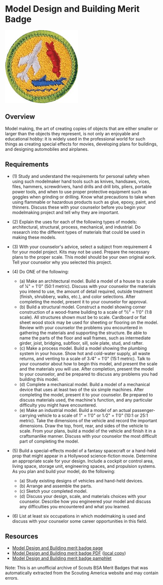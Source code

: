 

# Model Design and Building Merit Badge

![Model Design and Building Merit Badge](images/model-design-and-building-merit-badge.jpg)

## Overview



Model making, the art of creating copies of objects that are either smaller or larger than the objects they represent, is not only an enjoyable and educational hobby: it is widely used in the professional world for such things as creating special effects for movies, developing plans for buildings, and designing automobiles and airplanes.

## Requirements

* (1) Study and understand the requirements for personal safety when using such modelmaker hand tools such as knives, handsaws, vices, files, hammers, screwdrivers, hand drills and drill bits, pliers, portable power tools, and when to use proper protective equipment such as goggles when grinding or drilling. Know what precautions to take when using flammable or hazardous products such as glue, epoxy, paint, and thinners. Discuss these with your counselor before you begin your modelmaking project and tell why they are important.
* (2) Explain the uses for each of the following types of models: architectural, structural, process, mechanical, and industrial. Do research into the different types of materials that could be used in making these models.
* (3) With your counselor's advice, select a subject from requirement 4 for your model project. Kits may not be used. Prepare the necessary plans to the proper scale. This model should be your own original work. Tell your counselor why you selected this project.
* (4) Do ONE of the following:
    * (a) Make an architectural model. Build a model of a house to a scale of 1⁄4" = 1'0" (50:1 metric). Discuss with your counselor the materials you intend to use, the amount of detail required, outside treatment (finish, shrubbery, walks, etc.), and color selections. After completing the model, present it to your counselor for approval.
    * (b) Build a structural model. Construct a model showing corner construction of a wood-frame building to a scale of 11⁄2" = 1'0" (1:8 scale). All structures shown must be to scale. Cardboard or flat sheet wood stock may be used for sheeting or flooring on the model. Review with your counselor the problems you encountered in gathering the materials and supporting the structure. Be able to name the parts of the floor and wall frames, such as intermediate girder, joist, bridging, subfloor, sill, sole plate, stud, and rafter.
    * (c) Make a process model. Build a model showing the plumbing system in your house. Show hot and cold-water supply, all waste returns, and venting to a scale of 3 ⁄4" = 1'0" (15:1 metric). Talk to your counselor about how to begin this model, and present the scale and the materials you will use. After completion, present the model to your counselor, and be prepared to discuss any problems you had building this model.
    * (d) Complete a mechanical model. Build a model of a mechanical device that uses at least two of the six simple machines. After completing the model, present it to your counselor. Be prepared to discuss materials used, the machine's function, and any particular difficulty you might have encountered.
    * (e) Make an industrial model. Build a model of an actual passenger-carrying vehicle to a scale of 1" = 1'0" or 1 ⁄2" = 1'0" (10:1 or 25:1 metric). Take the dimensions of the vehicle and record the important dimensions. Draw the top, front, rear, and sides of the vehicle to scale. From your plans, build a model of the vehicle and finish it in a craftsmanlike manner. Discuss with your counselor the most difficult part of completing the model.


* (5) Build a special-effects model of a fantasy spacecraft or a hand-held prop that might appear in a Hollywood science-fiction movie. Determine an appropriate scale for your design. Include a cockpit or control area, living space, storage unit, engineering spaces, and propulsion systems. As you plan and build your model, do the following:
    * (a) Study existing designs of vehicles and hand-held devices.
    * (b) Arrange and assemble the parts.
    * (c) Sketch your completed model.
    * (d) Discuss your design, scale, and materials choices with your counselor. Describe how you engineered your model and discuss any difficulties you encountered and what you learned.


* (6) List at least six occupations in which modelmaking is used and discuss with your counselor some career opportunities in this field.


## Resources

- [Model Design and Building merit badge page](https://www.scouting.org/merit-badges/model-design-and-building/)
- [Model Design and Building merit badge PDF](https://filestore.scouting.org/filestore/Merit_Badge_ReqandRes/Pamphlets/Model%20Design_2024.pdf) ([local copy](files/model-design-and-building-merit-badge.pdf))
- [Model Design and Building merit badge pamphlet](https://www.scoutshop.org/scouts-bsa-model-design-building-merit-badge-pamphlet-662406.html)

Note: This is an unofficial archive of Scouts BSA Merit Badges that was automatically extracted from the Scouting America website and may contain errors.